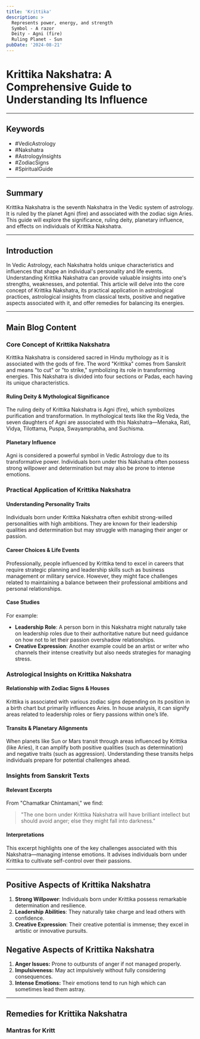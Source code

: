 ```yaml
---
title: 'Krittika'
description: >
  Represents power, energy, and strength
  Symbol - A razor
  Deity - Agni (fire)
  Ruling Planet - Sun
pubDate: '2024-08-21'
---
```


# Krittika Nakshatra: A Comprehensive Guide to Understanding Its Influence

---

## Keywords
- #VedicAstrology
- #Nakshatra
- #AstrologyInsights
- #ZodiacSigns
- #SpiritualGuide

---

## Summary
Krittika Nakshatra is the seventh Nakshatra in the Vedic system of astrology. It is ruled by the planet Agni (fire) and associated with the zodiac sign Aries. This guide will explore the significance, ruling deity, planetary influence, and effects on individuals of Krittika Nakshatra.

---

## Introduction
In Vedic Astrology, each Nakshatra holds unique characteristics and influences that shape an individual's personality and life events. Understanding Krittika Nakshatra can provide valuable insights into one's strengths, weaknesses, and potential. This article will delve into the core concept of Krittika Nakshatra, its practical application in astrological practices, astrological insights from classical texts, positive and negative aspects associated with it, and offer remedies for balancing its energies.

---

## Main Blog Content

### Core Concept of Krittika Nakshatra
Krittika Nakshatra is considered sacred in Hindu mythology as it is associated with the gods of fire. The word "Krittika" comes from Sanskrit and means "to cut" or "to strike," symbolizing its role in transforming energies. This Nakshatra is divided into four sections or Padas, each having its unique characteristics.

#### Ruling Deity & Mythological Significance
The ruling deity of Krittika Nakshatra is Agni (fire), which symbolizes purification and transformation. In mythological texts like the Rig Veda, the seven daughters of Agni are associated with this Nakshatra—Menaka, Rati, Vidya, Tilottama, Puspa, Swayamprabha, and Suchisma.

#### Planetary Influence
Agni is considered a powerful symbol in Vedic Astrology due to its transformative power. Individuals born under this Nakshatra often possess strong willpower and determination but may also be prone to intense emotions.

### Practical Application of Krittika Nakshatra

#### Understanding Personality Traits
Individuals born under Krittika Nakshatra often exhibit strong-willed personalities with high ambitions. They are known for their leadership qualities and determination but may struggle with managing their anger or passion.

#### Career Choices & Life Events
Professionally, people influenced by Krittika tend to excel in careers that require strategic planning and leadership skills such as business management or military service. However, they might face challenges related to maintaining a balance between their professional ambitions and personal relationships.

#### Case Studies
For example:
- **Leadership Role**: A person born in this Nakshatra might naturally take on leadership roles due to their authoritative nature but need guidance on how not to let their passion overshadow relationships.
- **Creative Expression**: Another example could be an artist or writer who channels their intense creativity but also needs strategies for managing stress.

### Astrological Insights on Krittika Nakshatra

#### Relationship with Zodiac Signs & Houses
Krittika is associated with various zodiac signs depending on its position in a birth chart but primarily influences Aries. In house analysis, it can signify areas related to leadership roles or fiery passions within one’s life.

#### Transits & Planetary Alignments
When planets like Sun or Mars transit through areas influenced by Krittika (like Aries), it can amplify both positive qualities (such as determination) and negative traits (such as aggression). Understanding these transits helps individuals prepare for potential challenges ahead.

### Insights from Sanskrit Texts

#### Relevant Excerpts
From "Chamatkar Chintamani," we find:
> "The one born under Krittika Nakshatra will have brilliant intellect but should avoid anger; else they might fall into darkness."

#### Interpretations
This excerpt highlights one of the key challenges associated with this Nakshatra—managing intense emotions. It advises individuals born under Krittika to cultivate self-control over their passions.

---

## Positive Aspects of Krittika Nakshatra

1. **Strong Willpower**: Individuals born under Krittika possess remarkable determination and resilience.
2. **Leadership Abilities**: They naturally take charge and lead others with confidence.
3. **Creative Expression**: Their creative potential is immense; they excel in artistic or innovative pursuits.

## Negative Aspects of Krittika Nakshatra

1. **Anger Issues:** Prone to outbursts of anger if not managed properly.
2. **Impulsiveness:** May act impulsively without fully considering consequences.
3. **Intense Emotions:** Their emotions tend to run high which can sometimes lead them astray.

---

## Remedies for Krittika Nakshatra

### Mantras for Kritt